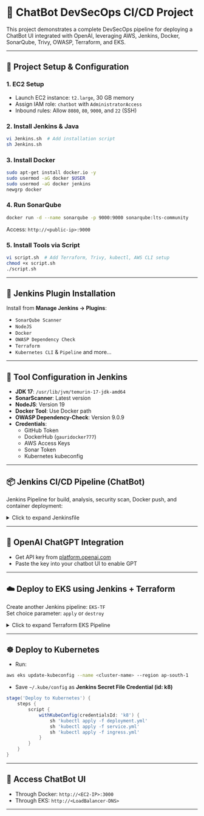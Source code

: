 # 🤖 ChatBot DevSecOps CI/CD Project

This project demonstrates a complete DevSecOps pipeline for deploying a ChatBot UI integrated with OpenAI, leveraging AWS, Jenkins, Docker, SonarQube, Trivy, OWASP, Terraform, and EKS.

---

## 🚀 Project Setup & Configuration

### 1. **EC2 Setup**
- Launch EC2 instance: `t2.large`, 30 GB memory
- Assign IAM role: `chatbot` with `AdministratorAccess`
- Inbound rules: Allow `8080`, `80`, `9000`, and `22` (SSH)

### 2. **Install Jenkins & Java**
```bash
vi Jenkins.sh  # Add installation script
sh Jenkins.sh
```

### 3. **Install Docker**
```bash
sudo apt-get install docker.io -y
sudo usermod -aG docker $USER
sudo usermod -aG docker jenkins
newgrp docker
```

### 4. **Run SonarQube**
```bash
docker run -d --name sonarqube -p 9000:9000 sonarqube:lts-community
```
Access: `http://<public-ip>:9000`

### 5. **Install Tools via Script**
```bash
vi script.sh  # Add Terraform, Trivy, kubectl, AWS CLI setup
chmod +x script.sh
./script.sh
```

---

## 🔌 Jenkins Plugin Installation
Install from **Manage Jenkins → Plugins**:
- `SonarQube Scanner`
- `NodeJS`
- `Docker`
- `OWASP Dependency Check`
- `Terraform`
- `Kubernetes CLI` & `Pipeline` and more...

---

## 🔧 Tool Configuration in Jenkins
- **JDK 17**: `/usr/lib/jvm/temurin-17-jdk-amd64`
- **SonarScanner**: Latest version
- **NodeJS**: Version 19
- **Docker Tool**: Use Docker path
- **OWASP Dependency-Check**: Version 9.0.9
- **Credentials**:
  - GitHub Token
  - DockerHub (`gauridocker777`)
  - AWS Access Keys
  - Sonar Token
  - Kubernetes kubeconfig

---

## 📦 Jenkins CI/CD Pipeline (ChatBot)
Jenkins Pipeline for build, analysis, security scan, Docker push, and container deployment:

<details>
<summary>Click to expand Jenkinsfile</summary>

```groovy
pipeline {
    agent any
    tools {
        jdk 'jdk17'
        nodejs 'node19'
    }
    environment {
        SCANNER_HOME = tool 'sonar-scanner'
        JAVA_HOME = '/usr/lib/jvm/temurin-17-jdk-amd64'
        PATH = "${JAVA_HOME}/bin:${env.PATH}"
    }
    stages {
        stage('Clean Workspace') { steps { cleanWs() } }
        stage('Checkout') {
            steps {
                git branch: 'main', credentialsId: 'Capstone', url: 'https://github.com/Gaurigithub-p/ChatBot-Application.git'
            }
        }
        stage('Install Dependencies') { steps { dir('project') { sh 'npm install' } } }
        stage('SonarQube Analysis') {
            steps {
                dir('project') {
                    withSonarQubeEnv('sonar-server') {
                        sh '''$SCANNER_HOME/bin/sonar-scanner \
                            -Dsonar.projectName=ChatBot \
                            -Dsonar.projectKey=ChatBot'''
                    }
                }
            }
        }
        stage('Quality Gate') {
            steps {
                script {
                    waitForQualityGate abortPipeline: false, credentialsId: 'Sonar-token'
                }
            }
        }
        stage('OWASP FS Scan') {
            steps {
                dir('project') {
                    dependencyCheck additionalArguments: '--scan ./ --disableYarnAudit --disableNodeAudit', odcInstallation: 'DP-Check'
                    dependencyCheckPublisher pattern: '**/dependency-check-report.xml'
                }
            }
        }
        stage('Trivy FS Scan') { steps { sh 'trivy fs . > trivyfs.txt' } }
        stage('Docker Build & Push') {
            steps {
                script {
                    withDockerRegistry(credentialsId: 'docker', toolName: 'docker') {
                        sh 'docker build -t chatbot .'
                        sh 'docker tag chatbot gauridocker777/devops:latest'
                        sh 'docker push gauridocker777/devops:latest'
                    }
                }
            }
        }
        stage('Trivy Image Scan') {
            steps { sh 'trivy image gauridocker777/devops:latest > trivy.txt' }
        }
        stage('Deploy to Container') {
            steps { sh 'docker run -d --name chatbot -p 80:80 gauridocker777/devops:latest' }
        }
    }
}
```

</details>

---

## 🧠 OpenAI ChatGPT Integration
- Get API key from [platform.openai.com](https://platform.openai.com)
- Paste the key into your chatbot UI to enable GPT

---

## ☁️ Deploy to EKS using Jenkins + Terraform

Create another Jenkins pipeline: `EKS-TF`  
Set choice parameter: `apply` or `destroy`

<details>
<summary>Click to expand Terraform EKS Pipeline</summary>

```groovy
pipeline {
    agent any
    parameters {
        choice(name: 'action', choices: ['apply', 'destroy'], description: 'Terraform Action')
    }
    environment {
        TF_IN_AUTOMATION = "true"
        AWS_REGION = "ap-south-1"
    }
    stages {
        stage('AWS Credentials') {
            steps {
                withCredentials([usernamePassword(credentialsId: 'aws_cred', usernameVariable: 'AWS_ACCESS_KEY_ID', passwordVariable: 'AWS_SECRET_ACCESS_KEY')]) {
                    script {
                        env.AWS_ACCESS_KEY_ID = AWS_ACCESS_KEY_ID
                        env.AWS_SECRET_ACCESS_KEY = AWS_SECRET_ACCESS_KEY
                    }
                }
            }
        }
        stage('Git Checkout') {
            steps {
                git branch: 'main', credentialsId: 'Capstone', url: 'https://github.com/Gaurigithub-p/ChatBot-Application.git'
            }
        }
        stage('Terraform Actions') {
            steps {
                dir('project/infra') {
                    sh 'terraform init'
                    sh 'terraform validate'
                    sh 'terraform plan'
                    sh "terraform ${params.action} --auto-approve"
                }
            }
        }
    }
}
```

</details>

---

## ☸️ Deploy to Kubernetes
- Run:  
```bash
aws eks update-kubeconfig --name <cluster-name> --region ap-south-1
```
- Save `~/.kube/config` as **Jenkins Secret File Credential (id: k8)**

```groovy
stage('Deploy to Kubernetes') {
    steps {
        script {
            withKubeConfig(credentialsId: 'k8') {
                sh 'kubectl apply -f deployment.yml'
                sh 'kubectl apply -f service.yml'
                sh 'kubectl apply -f ingress.yml'
            }
        }
    }
}
```

---

## 📂 Access ChatBot UI
- Through Docker: `http://<EC2-IP>:3000`
- Through EKS: `http://<LoadBalancer-DNS>`

---
